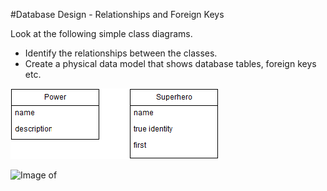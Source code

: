 #Database Design - Relationships and Foreign Keys

Look at the following simple class diagrams. 
* Identify the relationships between the classes.
* Create a physical data model that shows database tables, foreign keys etc. 


![Image of](superheros.png)

![Image of](space-missions.png)